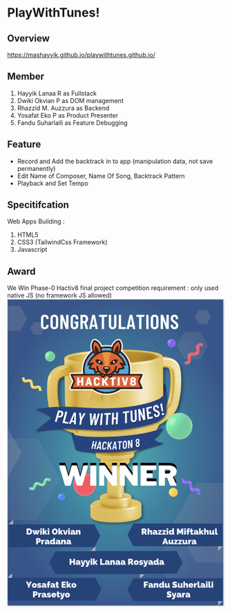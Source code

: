 # PlayWithTunes!

## Overview
https://mashayyik.github.io/playwithtunes.github.io/


## Member
1. Hayyik Lanaa R as Fullstack
2. Dwiki Okvian P as DOM management
3. Rhazzid M. Auzzura as Backend
4. Yosafat Eko P as Product Presenter
5. Fandu Suharlaili as Feature Debugging

## Feature
- Record and Add the backtrack in to app (manipulation data, not save permanently)
- Edit Name of Composer, Name Of Song, Backtrack Pattern
- Playback and Set Tempo


## Specitifcation
Web Apps Building :
1. HTML5
2. CSS3 (TailwindCss Framework)
3. Javascript

## Award
We Win Phase-0 Hactiv8 final project competition
requirement : only used native JS (no framework JS allowed)
![Awars](awards.png)
